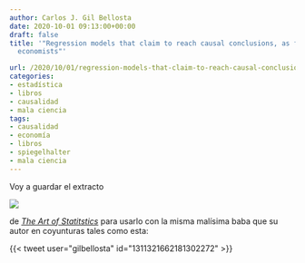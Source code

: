 ```yaml
---
author: Carlos J. Gil Bellosta
date: 2020-10-01 09:13:00+00:00
draft: false
title: '"Regression models that claim to reach causal conclusions, as favoured by
  economists"'

url: /2020/10/01/regression-models-that-claim-to-reach-causal-conclusions-as-favoured-by-economists/
categories:
- estadística
- libros
- causalidad
- mala ciencia
tags:
- causalidad
- economía
- libros
- spiegelhalter
- mala ciencia
---
```


Voy a guardar el extracto

![](/wp-uploads/2020/09/modelling_strategies.png)

de [_The Art of Statitstics_](https://dspiegel29.github.io/ArtofStatistics/) para usarlo con la misma malísima baba que su autor en coyunturas tales como esta:

{{< tweet user="gilbellosta" id="1311321662181302272" >}}
